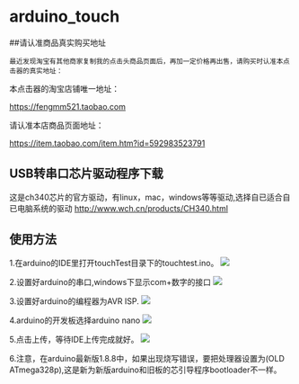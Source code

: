 # arduino_touch

##请认准商品真实购买地址

    最近发现淘宝有其他商家复制我的点击头商品页面后，再加一定价格再出售，请购买时认准本点击器的真实地址：

本点击器的淘宝店铺唯一地址：

https://fengmm521.taobao.com

请认准本店商品页面地址：

https://item.taobao.com/item.htm?id=592983523791

## USB转串口芯片驱动程序下载

这是ch340芯片的官方驱动，有linux，mac，windows等等驱动,选择自已适合自已电脑系统的驱动
http://www.wch.cn/products/CH340.html

## 使用方法

1.在arduino的IDE里打开touchTest目录下的touchtest.ino。
![](https://github.com/woodcol/arduino_touch/raw/master/img/dk.png)

2.设置好arduino的串口,windows下显示com+数字的接口
![](https://github.com/woodcol/arduino_touch/raw/master/img/com.png)

3.设置好arduino的编程器为AVR ISP.
![](https://github.com/woodcol/arduino_touch/raw/master/img/bcq.jpeg)

4.arduino的开发板选择arduino nano
![](https://github.com/woodcol/arduino_touch/raw/master/img/kfb.jpeg)

5.点击上传，等待IDE上传完成就好。
![](https://github.com/woodcol/arduino_touch/raw/master/img/sc.png)

6.注意，在arduino最新版1.8.8中，如果出现烧写错误，要把处理器设置为(OLD ATmega328p),这是新为新版arduino和旧板的芯引导程序bootloader不一样。